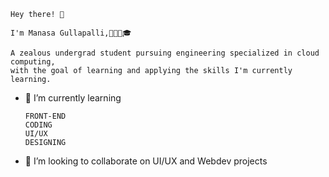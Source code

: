     Hey there! 👋
  
    I'm Manasa Gullapalli,👩🏻‍💻🎓
   
    A zealous undergrad student pursuing engineering specialized in cloud computing,
    with the goal of learning and applying the skills I'm currently learning.

  - 🌱 I’m currently learning
  
        FRONT-END
        CODING
        UI/UX
        DESIGNING
        
  - 👯 I’m looking to collaborate on UI/UX and Webdev projects
  
 


